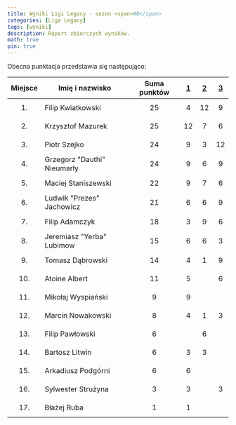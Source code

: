 ```yaml
---
title: Wyniki Ligi Legacy - sezon <span>#0</span>
categories: [Liga Legacy]
tags: [wyniki]
description: Raport zbiorczych wyników.
math: true
pin: true
---
```


Obecna punktacja przedstawia się następująco:

|  Miejsce  | Imię i nazwisko             | Suma punktów | [1][league-0-1] | [2][league-0-2] | [3][league-0-3] |
|:---------:|-----------------------------|:------------:|:---------------:|:---------------:|:---------------:|
| $$ 1. $$  | Filip Kwiatkowski           |   $$ 25 $$   |     $$ 4 $$     |    $$ 12 $$     |     $$ 9 $$     |
| $$ 2. $$  | Krzysztof Mazurek           |   $$ 25 $$   |    $$ 12 $$     |     $$ 7 $$     |     $$ 6 $$     |
| $$ 3. $$  | Piotr Szejko                |   $$ 24 $$   |     $$ 9 $$     |     $$ 3 $$     |    $$ 12 $$     |
| $$ 4. $$  | Grzegorz "Dauthi" Nieumarły |   $$ 24 $$   |     $$ 9 $$     |     $$ 6 $$     |     $$ 9 $$     |
| $$ 5. $$  | Maciej Staniszewski         |   $$ 22 $$   |     $$ 9 $$     |     $$ 7 $$     |     $$ 6 $$     |
| $$ 6. $$  | Ludwik "Prezes" Jachowicz   |   $$ 21 $$   |     $$ 6 $$     |     $$ 6 $$     |     $$ 9 $$     |
| $$ 7. $$  | Filip Adamczyk              |   $$ 18 $$   |     $$ 3 $$     |     $$ 9 $$     |     $$ 6 $$     |
| $$ 8. $$  | Jeremiasz "Yerba" Lubimow   |   $$ 15 $$   |     $$ 6 $$     |     $$ 6 $$     |     $$ 3 $$     |
| $$ 9. $$  | Tomasz Dąbrowski            |   $$ 14 $$   |     $$ 4 $$     |     $$ 1 $$     |     $$ 9 $$     |
| $$ 10. $$ | Atoine Albert               |   $$ 11 $$   |     $$ 5 $$     |                 |     $$ 6 $$     |
| $$ 11. $$ | Mikołaj Wyspiański          |   $$ 9 $$    |     $$ 9 $$     |                 |                 |
| $$ 12. $$ | Marcin Nowakowski           |   $$ 8 $$    |     $$ 4 $$     |     $$ 1 $$     |     $$ 3 $$     |
| $$ 13. $$ | Filip Pawłowski             |   $$ 6 $$    |                 |     $$ 6 $$     |                 |
| $$ 14. $$ | Bartosz Litwin              |   $$ 6 $$    |     $$ 3 $$     |     $$ 3 $$     |                 |
| $$ 15. $$ | Arkadiusz Podgórni          |   $$ 6 $$    |     $$ 6 $$     |                 |                 |
| $$ 16. $$ | Sylwester Strużyna          |   $$ 3 $$    |     $$ 3 $$     |                 |     $$ 3 $$     |
| $$ 17. $$ | Błażej Ruba                 |   $$ 1 $$    |     $$ 1 $$     |                 |                 |

[league-0-1]: ../Liga-Legacy-0-1
[league-0-2]: ../Liga-Legacy-0-2
[league-0-3]: ../Liga-Legacy-0-3
		
		



































